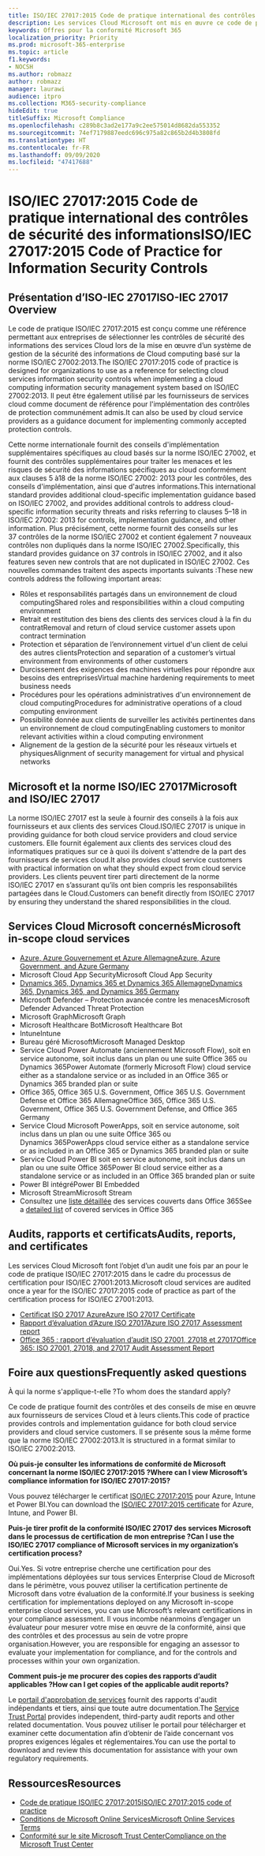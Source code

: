 ```yaml
---
title: ISO/IEC 27017:2015 Code de pratique international des contrôles de sécurité des informations
description: Les services Cloud Microsoft ont mis en œuvre ce code de pratique pour les contrôles de sécurité des informations.
keywords: Offres pour la conformité Microsoft 365
localization_priority: Priority
ms.prod: microsoft-365-enterprise
ms.topic: article
f1.keywords:
- NOCSH
ms.author: robmazz
author: robmazz
manager: laurawi
audience: itpro
ms.collection: M365-security-compliance
hideEdit: true
titleSuffix: Microsoft Compliance
ms.openlocfilehash: c289b8c3ad2e177a9c2ee575014d8682da553352
ms.sourcegitcommit: 74ef7179887eedc696c975a82c865b2d4b3808fd
ms.translationtype: HT
ms.contentlocale: fr-FR
ms.lasthandoff: 09/09/2020
ms.locfileid: "47417688"
---
```

# <a name="isoiec-270172015-code-of-practice-for-information-security-controls"></a><span data-ttu-id="a3135-104">ISO/IEC 27017:2015 Code de pratique international des contrôles de sécurité des informations</span><span class="sxs-lookup"><span data-stu-id="a3135-104">ISO/IEC 27017:2015 Code of Practice for Information Security Controls</span></span>

## <a name="iso-iec-27017-overview"></a><span data-ttu-id="a3135-105">Présentation d’ISO-IEC 27017</span><span class="sxs-lookup"><span data-stu-id="a3135-105">ISO-IEC 27017 Overview</span></span>

<span data-ttu-id="a3135-106">Le code de pratique ISO/IEC 27017:2015 est conçu comme une référence permettant aux entreprises de sélectionner les contrôles de sécurité des informations des services Cloud lors de la mise en œuvre d’un système de gestion de la sécurité des informations de Cloud computing basé sur la norme ISO/IEC 27002:2013.</span><span class="sxs-lookup"><span data-stu-id="a3135-106">The ISO/IEC 27017:2015 code of practice is designed for organizations to use as a reference for selecting cloud services information security controls when implementing a cloud computing information security management system based on ISO/IEC 27002:2013.</span></span> <span data-ttu-id="a3135-107">Il peut être également utilisé par les fournisseurs de services cloud comme document de référence pour l'implémentation des contrôles de protection communément admis.</span><span class="sxs-lookup"><span data-stu-id="a3135-107">It can also be used by cloud service providers as a guidance document for implementing commonly accepted protection controls.</span></span>

<span data-ttu-id="a3135-108">Cette norme internationale fournit des conseils d'implémentation supplémentaires spécifiques au cloud basés sur la norme ISO/IEC 27002, et fournit des contrôles supplémentaires pour traiter les menaces et les risques de sécurité des informations spécifiques au cloud conformément aux clauses 5 à18 de la norme ISO/IEC 27002: 2013 pour les contrôles, des conseils d'implémentation, ainsi que d'autres informations.</span><span class="sxs-lookup"><span data-stu-id="a3135-108">This international standard provides additional cloud-specific implementation guidance based on ISO/IEC 27002, and provides additional controls to address cloud-specific information security threats and risks referring to clauses 5–18 in ISO/IEC 27002: 2013 for controls, implementation guidance, and other information.</span></span> <span data-ttu-id="a3135-109">Plus précisément, cette norme fournit des conseils sur les 37 contrôles de la norme ISO/IEC 27002 et contient également 7 nouveaux contrôles non dupliqués dans la norme ISO/IEC 27002.</span><span class="sxs-lookup"><span data-stu-id="a3135-109">Specifically, this standard provides guidance on 37 controls in ISO/IEC 27002, and it also features seven new controls that are not duplicated in ISO/IEC 27002.</span></span> <span data-ttu-id="a3135-110">Ces nouvelles commandes traitent des aspects importants suivants :</span><span class="sxs-lookup"><span data-stu-id="a3135-110">These new controls address the following important areas:</span></span>

- <span data-ttu-id="a3135-111">Rôles et responsabilités partagés dans un environnement de cloud computing</span><span class="sxs-lookup"><span data-stu-id="a3135-111">Shared roles and responsibilities within a cloud computing environment</span></span>
- <span data-ttu-id="a3135-112">Retrait et restitution des biens des clients des services cloud à la fin du contrat</span><span class="sxs-lookup"><span data-stu-id="a3135-112">Removal and return of cloud service customer assets upon contract termination</span></span>
- <span data-ttu-id="a3135-113">Protection et séparation de l’environnement virtuel d'un client de celui des autres clients</span><span class="sxs-lookup"><span data-stu-id="a3135-113">Protection and separation of a customer’s virtual environment from environments of other customers</span></span>
- <span data-ttu-id="a3135-114">Durcissement des exigences des machines virtuelles pour répondre aux besoins des entreprises</span><span class="sxs-lookup"><span data-stu-id="a3135-114">Virtual machine hardening requirements to meet business needs</span></span>
- <span data-ttu-id="a3135-115">Procédures pour les opérations administratives d'un environnement de cloud computing</span><span class="sxs-lookup"><span data-stu-id="a3135-115">Procedures for administrative operations of a cloud computing environment</span></span>
- <span data-ttu-id="a3135-116">Possibilité donnée aux clients de surveiller les activités pertinentes dans un environnement de cloud computing</span><span class="sxs-lookup"><span data-stu-id="a3135-116">Enabling customers to monitor relevant activities within a cloud computing environment</span></span>
- <span data-ttu-id="a3135-117">Alignement de la gestion de la sécurité pour les réseaux virtuels et physiques</span><span class="sxs-lookup"><span data-stu-id="a3135-117">Alignment of security management for virtual and physical networks</span></span>

## <a name="microsoft-and-isoiec-27017"></a><span data-ttu-id="a3135-118">Microsoft et la norme ISO/IEC 27017</span><span class="sxs-lookup"><span data-stu-id="a3135-118">Microsoft and ISO/IEC 27017</span></span>

<span data-ttu-id="a3135-119">La norme ISO/IEC 27017 est la seule à fournir des conseils à la fois aux fournisseurs et aux clients des services Cloud.</span><span class="sxs-lookup"><span data-stu-id="a3135-119">ISO/IEC 27017 is unique in providing guidance for both cloud service providers and cloud service customers.</span></span> <span data-ttu-id="a3135-120">Elle fournit également aux clients des services cloud des informatiques pratiques sur ce à quoi ils doivent s'attendre de la part des fournisseurs de services cloud.</span><span class="sxs-lookup"><span data-stu-id="a3135-120">It also provides cloud service customers with practical information on what they should expect from cloud service providers.</span></span> <span data-ttu-id="a3135-121">Les clients peuvent tirer parti directement de la norme ISO/IEC 27017 en s’assurant qu’ils ont bien compris les responsabilités partagées dans le Cloud.</span><span class="sxs-lookup"><span data-stu-id="a3135-121">Customers can benefit directly from ISO/IEC 27017 by ensuring they understand the shared responsibilities in the cloud.</span></span>

## <a name="microsoft-in-scope-cloud-services"></a><span data-ttu-id="a3135-122">Services Cloud Microsoft concernés</span><span class="sxs-lookup"><span data-stu-id="a3135-122">Microsoft in-scope cloud services</span></span>

- [<span data-ttu-id="a3135-123">Azure, Azure Gouvernement et Azure Allemagne</span><span class="sxs-lookup"><span data-stu-id="a3135-123">Azure, Azure Government, and Azure Germany</span></span>](https://aka.ms/AzureCompliance)
- <span data-ttu-id="a3135-124">Microsoft Cloud App Security</span><span class="sxs-lookup"><span data-stu-id="a3135-124">Microsoft Cloud App Security</span></span>
- [<span data-ttu-id="a3135-125">Dynamics 365, Dynamics 365 et Dynamics 365 Allemagne</span><span class="sxs-lookup"><span data-stu-id="a3135-125">Dynamics 365, Dynamics 365, and Dynamics 365 Germany</span></span>](https://aka.ms/d365-compliance-list)
- <span data-ttu-id="a3135-126">Microsoft Defender – Protection avancée contre les menaces</span><span class="sxs-lookup"><span data-stu-id="a3135-126">Microsoft Defender Advanced Threat Protection</span></span>
- <span data-ttu-id="a3135-127">Microsoft Graph</span><span class="sxs-lookup"><span data-stu-id="a3135-127">Microsoft Graph</span></span>
- <span data-ttu-id="a3135-128">Microsoft Healthcare Bot</span><span class="sxs-lookup"><span data-stu-id="a3135-128">Microsoft Healthcare Bot</span></span>
- <span data-ttu-id="a3135-129">Intune</span><span class="sxs-lookup"><span data-stu-id="a3135-129">Intune</span></span>
- <span data-ttu-id="a3135-130">Bureau géré Microsoft</span><span class="sxs-lookup"><span data-stu-id="a3135-130">Microsoft Managed Desktop</span></span>
- <span data-ttu-id="a3135-131">Service Cloud Power Automate (anciennement Microsoft Flow), soit en service autonome, soit inclus dans un plan ou une suite Office 365 ou Dynamics 365</span><span class="sxs-lookup"><span data-stu-id="a3135-131">Power Automate (formerly Microsoft Flow) cloud service either as a standalone service or as included in an Office 365 or Dynamics 365 branded plan or suite</span></span>
- <span data-ttu-id="a3135-132">Office 365, Office 365 U.S. Government, Office 365 U.S. Government Defense et Office 365 Allemagne</span><span class="sxs-lookup"><span data-stu-id="a3135-132">Office 365, Office 365 U.S. Government, Office 365 U.S. Government Defense, and Office 365 Germany</span></span>
- <span data-ttu-id="a3135-133">Service Cloud Microsoft PowerApps, soit en service autonome, soit inclus dans un plan ou une suite Office 365 ou Dynamics 365</span><span class="sxs-lookup"><span data-stu-id="a3135-133">PowerApps cloud service either as a standalone service or as included in an Office 365 or Dynamics 365 branded plan or suite</span></span>
- <span data-ttu-id="a3135-134">Service Cloud Power BI soit en service autonome, soit inclus dans un plan ou une suite Office 365</span><span class="sxs-lookup"><span data-stu-id="a3135-134">Power BI cloud service either as a standalone service or as included in an Office 365 branded plan or suite</span></span>
- <span data-ttu-id="a3135-135">Power BI intégré</span><span class="sxs-lookup"><span data-stu-id="a3135-135">Power BI Embedded</span></span>
- <span data-ttu-id="a3135-136">Microsoft Stream</span><span class="sxs-lookup"><span data-stu-id="a3135-136">Microsoft Stream</span></span>
- <span data-ttu-id="a3135-137">Consultez une [liste détaillée](https://go.microsoft.com/fwlink/p/?linkid=2077751) des services couverts dans Office 365</span><span class="sxs-lookup"><span data-stu-id="a3135-137">See a [detailed list](https://go.microsoft.com/fwlink/p/?linkid=2077751) of covered services in Office 365</span></span>

## <a name="audits-reports-and-certificates"></a><span data-ttu-id="a3135-138">Audits, rapports et certificats</span><span class="sxs-lookup"><span data-stu-id="a3135-138">Audits, reports, and certificates</span></span>

<span data-ttu-id="a3135-139">Les services Cloud Microsoft font l’objet d’un audit une fois par an pour le code de pratique ISO/IEC 27017:2015 dans le cadre du processus de certification pour ISO/IEC 27001:2013.</span><span class="sxs-lookup"><span data-stu-id="a3135-139">Microsoft cloud services are audited once a year for the ISO/IEC 27017:2015 code of practice as part of the certification process for ISO/IEC 27001:2013.</span></span>

- [<span data-ttu-id="a3135-140">Certificat ISO 27017 Azure</span><span class="sxs-lookup"><span data-stu-id="a3135-140">Azure ISO 27017 Certificate</span></span>](https://aka.ms/azureiso27017cert)
- [<span data-ttu-id="a3135-141">Rapport d’évaluation d’Azure ISO 27017</span><span class="sxs-lookup"><span data-stu-id="a3135-141">Azure ISO 27017 Assessment report</span></span>](https://aka.ms/azureiso27017report)
- [<span data-ttu-id="a3135-142">Office 365 : rapport d’évaluation d’audit ISO 27001, 27018 et 27017</span><span class="sxs-lookup"><span data-stu-id="a3135-142">Office 365: ISO 27001, 27018, and 27017 Audit Assessment Report</span></span>](https://aka.ms/o365isoreport)

## <a name="frequently-asked-questions"></a><span data-ttu-id="a3135-143">Foire aux questions</span><span class="sxs-lookup"><span data-stu-id="a3135-143">Frequently asked questions</span></span>

<span data-ttu-id="a3135-144">À qui la norme s'applique-t-elle ?</span><span class="sxs-lookup"><span data-stu-id="a3135-144">To whom does the standard apply?</span></span>

<span data-ttu-id="a3135-145">Ce code de pratique fournit des contrôles et des conseils de mise en œuvre aux fournisseurs de services Cloud et à leurs clients.</span><span class="sxs-lookup"><span data-stu-id="a3135-145">This code of practice provides controls and implementation guidance for both cloud service providers and cloud service customers.</span></span> <span data-ttu-id="a3135-146">Il se présente sous la même forme que la norme ISO/IEC 27002:2013.</span><span class="sxs-lookup"><span data-stu-id="a3135-146">It is structured in a format similar to ISO/IEC 27002:2013.</span></span>

<span data-ttu-id="a3135-147">**Où puis-je consulter les informations de conformité de Microsoft concernant la norme ISO/IEC 27017:2015 ?**</span><span class="sxs-lookup"><span data-stu-id="a3135-147">**Where can I view Microsoft’s compliance information for ISO/IEC 27017:2015?**</span></span>

<span data-ttu-id="a3135-148">Vous pouvez télécharger le certificat [ISO/IEC 27017:2015](https://aka.ms/azureiso27017) pour Azure, Intune et Power BI.</span><span class="sxs-lookup"><span data-stu-id="a3135-148">You can download the [ISO/IEC 27017:2015 certificate](https://aka.ms/azureiso27017) for Azure, Intune, and Power BI.</span></span>

<span data-ttu-id="a3135-149">**Puis-je tirer profit de la conformité ISO/IEC 27017 des services Microsoft dans le processus de certification de mon entreprise ?**</span><span class="sxs-lookup"><span data-stu-id="a3135-149">**Can I use the ISO/IEC 27017 compliance of Microsoft services in my organization’s certification process?**</span></span>

<span data-ttu-id="a3135-150">Oui.</span><span class="sxs-lookup"><span data-stu-id="a3135-150">Yes.</span></span> <span data-ttu-id="a3135-151">Si votre entreprise cherche une certification pour des implémentations déployées sur tous services Enterprise Cloud de Microsoft dans le périmètre, vous pouvez utiliser la certification pertinente de Microsoft dans votre évaluation de la conformité.</span><span class="sxs-lookup"><span data-stu-id="a3135-151">If your business is seeking certification for implementations deployed on any Microsoft in-scope enterprise cloud services, you can use Microsoft’s relevant certifications in your compliance assessment.</span></span> <span data-ttu-id="a3135-152">Il vous incombe néanmoins d’engager un évaluateur pour mesurer votre mise en œuvre de la conformité, ainsi que des contrôles et des processus au sein de votre propre organisation.</span><span class="sxs-lookup"><span data-stu-id="a3135-152">However, you are responsible for engaging an assessor to evaluate your implementation for compliance, and for the controls and processes within your own organization.</span></span>

<span data-ttu-id="a3135-153">**Comment puis-je me procurer des copies des rapports d’audit applicables ?**</span><span class="sxs-lookup"><span data-stu-id="a3135-153">**How can I get copies of the applicable audit reports?**</span></span>

<span data-ttu-id="a3135-154">Le [portail d'approbation de services](https://aka.ms/stphelp) fournit des rapports d'audit indépendants et tiers, ainsi que toute autre documentation.</span><span class="sxs-lookup"><span data-stu-id="a3135-154">The [Service Trust Portal](https://aka.ms/stphelp) provides independent, third-party audit reports and other related documentation.</span></span> <span data-ttu-id="a3135-155">Vous pouvez utiliser le portail pour télécharger et examiner cette documentation afin d’obtenir de l’aide concernant vos propres exigences légales et réglementaires.</span><span class="sxs-lookup"><span data-stu-id="a3135-155">You can use the portal to download and review this documentation for assistance with your own regulatory requirements.</span></span>

## <a name="resources"></a><span data-ttu-id="a3135-156">Ressources</span><span class="sxs-lookup"><span data-stu-id="a3135-156">Resources</span></span>

- [<span data-ttu-id="a3135-157">Code de pratique ISO/IEC 27017:2015</span><span class="sxs-lookup"><span data-stu-id="a3135-157">ISO/IEC 27017:2015 code of practice</span></span>](https://www.iso.org/iso/iso_catalogue/catalogue_tc/catalogue_detail.htm?csnumber=43757)
- [<span data-ttu-id="a3135-158">Conditions de Microsoft Online Services</span><span class="sxs-lookup"><span data-stu-id="a3135-158">Microsoft Online Services Terms</span></span>](https://aka.ms/Online-Services-Terms)
- [<span data-ttu-id="a3135-159">Conformité sur le site Microsoft Trust Center</span><span class="sxs-lookup"><span data-stu-id="a3135-159">Compliance on the Microsoft Trust Center</span></span>](https://www.microsoft.com/trust-center/compliance/compliance-overview)
